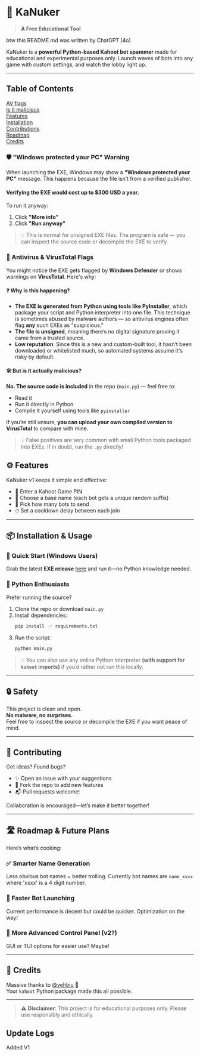 # 🎯 KaNuker

> **A Free Educational Tool**

btw this README.md was written by ChatGPT (4o)

KaNuker is a **powerful Python-based Kahoot bot spammer** made for educational and experimental purposes only. Launch waves of bots into any game with custom settings, and watch the lobby light up.

---

## Table of Contents

[AV flags](https://github.com/ILikeCodingg5565/KaNuker/edit/main/README.md#%EF%B8%8F-windows-protected-your-pc-warning)  
[Is it malicious](https://github.com/ILikeCodingg5565/KaNuker/blob/main/README.md#%EF%B8%8F-but-is-it-actually-malicious)   
[Features](https://github.com/ILikeCodingg5565/KaNuker/blob/main/README.md#%EF%B8%8F-features)   
[Installation](https://github.com/ILikeCodingg5565/KaNuker/blob/main/README.md#-installation--usage)   
[Contributions](https://github.com/ILikeCodingg5565/KaNuker/blob/main/README.md#-contributing)   
[Roadmap](https://github.com/ILikeCodingg5565/KaNuker/blob/main/README.md#-roadmap--future-plans)   
[Credits](https://github.com/ILikeCodingg5565/KaNuker/blob/main/README.md#-credits)   

### 🛡️ "Windows protected your PC" Warning

When launching the EXE, Windows may show a **"Windows protected your PC"** message. This happens because the file isn’t from a verified publisher.
#### Verifying the EXE would cost up to $300 USD a year.

To run it anyway:
1. Click **"More info"**
2. Click **"Run anyway"**

> 💡 This is normal for unsigned EXE files. The program is safe — you can inspect the source code or decompile the EXE to verify.

### 🧪 Antivirus & VirusTotal Flags

You might notice the EXE gets flagged by **Windows Defender** or shows warnings on **VirusTotal**. Here's why:

#### ❓ Why is this happening?

- **The EXE is generated from Python using tools like PyInstaller**, which package your script and Python interpreter into one file. This technique is sometimes abused by malware authors — so antivirus engines often flag **any** such EXEs as "suspicious."
- **The file is unsigned**, meaning there’s no digital signature proving it came from a trusted source.
- **Low reputation**: Since this is a new and custom-built tool, it hasn’t been downloaded or whitelisted much, so automated systems assume it's risky by default.

#### 🛠️ But is it actually malicious?

**No. The source code is included** in the repo (`main.py`) — feel free to:
- Read it
- Run it directly in Python
- Compile it yourself using tools like `pyinstaller`

If you’re still unsure, **you can upload your own compiled version to VirusTotal** to compare with mine.

> 💡 False positives are very common with small Python tools packaged into EXEs. If in doubt, run the `.py` directly!



## ⚙️ Features

KaNuker v1 keeps it simple and effective:
- 🔢 Enter a Kahoot Game PIN  
- 🧠 Choose a base name (each bot gets a unique random suffix)  
- 🤖 Pick how many bots to send  
- ⏱ Set a cooldown delay between each join  

---

## 📦 Installation & Usage

### 🔁 Quick Start (Windows Users)

Grab the latest **EXE release** [here](https://github.com/ILikeCodingg5565/KaNuker/releases) and run it—no Python knowledge needed.

### 🐍 Python Enthusiasts

Prefer running the source?

1. Clone the repo or download `main.py`
2. Install dependencies:
   ```bash
   pip install -r requirements.txt
   ```
3. Run the script:
   ```bash
   python main.py
   ```

> 💡 You can also use any online Python interpreter **(with support for `kahoot` imports)** if you’d rather not run this locally.

---

## 🔒 Safety

This project is clean and open.  
**No malware, no surprises.**  
Feel free to inspect the source or decompile the EXE if you want peace of mind.

---

## 🤝 Contributing

Got ideas? Found bugs?  
- ✨ Open an issue with your suggestions  
- 🔀 Fork the repo to add new features  
- 📬 Pull requests welcome!

Collaboration is encouraged—let’s make it better together!

---

## 🛣 Roadmap & Future Plans

Here’s what’s cooking:

### ✅ Smarter Name Generation  
Less obvious bot names = better trolling.
Currently bot names are `name_xxxx` where 'xxxx' is a 4 digit number.

### 🚀 Faster Bot Launching  
Current performance is decent but could be quicker. Optimization on the way!

### 📡 More Advanced Control Panel (v2?)  
GUI or TUI options for easier use? Maybe!

---

## 🙌 Credits

Massive thanks to [@vehbiu](https://github.com/vehbiu) 💖  
Your `kahoot` Python package made this all possible.

---

> ⚠️ **Disclaimer**: This project is for educational purposes only. Please use responsibly and ethically.


## Update Logs
Added V1
